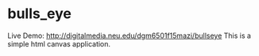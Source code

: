 # bulls_eye
Live Demo: http://digitalmedia.neu.edu/dgm6501f15mazi/bullseye  This is a simple html canvas application.
